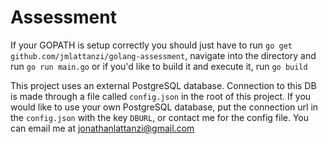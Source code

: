 # Assessment

If your GOPATH is setup correctly you should just have to run `go get github.com/jmlattanzi/golang-assessment`, navigate into the directory and run `go run main.go` or if you'd like to build it and execute it, run `go build`

This project uses an external PostgreSQL database. Connection to this DB is made through a file called `config.json` in the root of this project. If you would like to use your own PostgreSQL database, put the connection url in the `config.json` with the key `DBURL`, or contact me for the config file. You can email me at jonathanlattanzi@gmail.com
